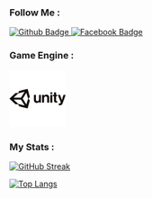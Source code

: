 ### Follow Me :
<div id="badges">
  <a href="https://github.com/kiritoroo">
    <img src="https://img.shields.io/badge/Github-pink?style=?style=flat&logo=appveyor&logo=linkedin&logoColor=white" alt="Github Badge"/>
  </a>
    <a href="https://www.facebook.com/trung4eyes/">
    <img src="https://img.shields.io/badge/Facebook-green?style=?style=flat&logo=appveyor&logo=linkedin&logoColor=white" alt="Facebook Badge"/>
  </a>
</div>

### Game Engine :
<div>
  <img src="https://github.com/devicons/devicon/blob/master/icons/unity/unity-original-wordmark.svg" title="Unity" alt="Unity" width="100" height="100"/>&nbsp;
</div>

### My Stats :
[![GitHub Streak](http://github-readme-streak-stats.herokuapp.com?user=kiritoroo&theme=dark&background=000000)](https://git.io/streak-stats)

[![Top Langs](https://github-readme-stats.vercel.app/api/top-langs/?username=kiritoroo&layout=compact&theme=vision-friendly-dark)](https://github.com/anuraghazra/github-readme-stats)
